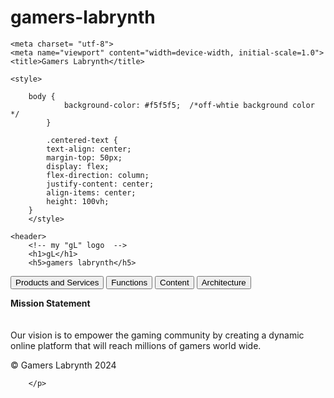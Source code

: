 # gamers-labrynth
<!DOCTYPE html>



<html lang= "en">



<head>

	<meta charset= "utf-8">
	<meta name="viewport" content="width=device-width, initial-scale=1.0">
	<title>Gamers Labrynth</title>

    <style>
	
        body {
                background-color: #f5f5f5;  /*off-whtie background color */
            }
            
            .centered-text {
            text-align: center;
            margin-top: 50px;
            display: flex;
            flex-direction: column;
            justify-content: center;
            align-items: center;
            height: 100vh; 
        }
        </style>
</head>
<body>
	
	
	<header>
		<!-- my "gL" logo  -->
        <h1>gL</h1>
		<h5>gamers labrynth</h5>
    
<!-- my buttons  -->
<div class="container">
    <a href="products.html"><button>Products and Services</button></a>
    <a href="functions.html"><button>Functions</button></a>
    <a href="content.html"><button>Content</button></a>
    <a href="architecture.html"><button>Architecture</button></a>
</div>        

<!-- text mission statement  -->
<div class="centered-text">
    <p><strong>Mission Statement</strong><br>
    <br>
    <br>
     Our vision is to empower the gaming community by creating a dynamic online platform that will reach millions of gamers world wide.<br>
     </p>
</div>


</header>
	
<main>
        
</main>
    
<footer>
        <p> &copy; Gamers Labrynth 2024  

		</p> 
</footer>

    
		
    
</body>

</html>
